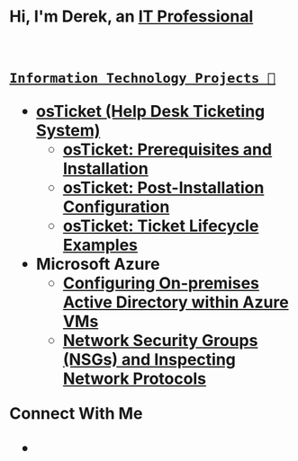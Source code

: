 # <h1>Hi, I'm Derek, an <a href="(https://www.linkedin.com/in/derek-hernandez)">IT Professional<h1>

    Information Technology Projects 📝

- <b>osTicket (Help Desk Ticketing System)</b>
  - [osTicket: Prerequisites and Installation](https://github.com/derehz/osticket-prereqs)
  - [osTicket: Post-Installation Configuration](https://github.com/derehz/post-install-config)
  - [osTicket: Ticket Lifecycle Examples](https://github.com/derehz/ticket-lifecycle)
- <b>Microsoft Azure</b>
  - [Configuring On-premises Active Directory within Azure VMs](https://github.com/derehz/configure-ad)
  - [Network Security Groups (NSGs) and Inspecting Network Protocols](https://github.com/derehz/azure-network-protocols)

Connect With Me
 - [linkedin]:https://www.linkedin.com/in/derek-hernandez
